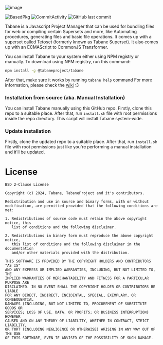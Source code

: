 ![image](https://github.com/tabaneproject/tabane/assets/157493292/16a30683-6d77-4e0d-b777-498c2186a6de)

![BasedPkg](https://img.shields.io/badge/Javascript-121216?style=flat-square&labelColor=121216&logo=javascript&logoColor=c0c0c0&color=c0c0c0&label=Powered%20by) ![CommitActivity](https://img.shields.io/github/commit-activity/w/tabaneproject/tabane?style=flat-square&labelColor=121216&logo=github&logoColor=a0a0a0&color=c0c0c0) ![GitHub last commit](https://img.shields.io/github/last-commit/tabaneproject/tabane?style=flat-square&labelColor=121216&logo=github&logoColor=a0a0a0&color=c0c0c0)<br>

Tabane is a Javascript Project Manager that can be used for bundling files for web or compiling certain Supersets and more, like Automating procedures, generating files and basic file operations. It comes up with a superset called Tetoset (formerly known as Tabane Superset). It also comes up with an ECMAScript to CommonJS Transformer.

You can install Tabane to your system either using NPM registry or manually. To download using NPM registry, run this command:
```sh
npm install -g @tabaneproject/tabane
```
After that, make sure it works by running `tabane help` command
For more information, please check the [wiki](https://github.com/tabaneproject/tabane/wiki) :3

### Installation from source (aka. Manual Installation)
You can install Tabane manually using this GitHub repo. Firstly, clone this repo to a suitable place. After that, run `install.sh` file with root permissions inside the repo directory. This script will install Tabane system-wide.
### Update installation
Firstly, clone the updated repo to a suitable place. After that, run `install.sh` file with root permissions just like you're performing a manual installation and it'll be updated.
# License
```
BSD 2-Clause License

Copyright (c) 2024, Tabane, TabaneProject and it's contributors.

Redistribution and use in source and binary forms, with or without
modification, are permitted provided that the following conditions are met:

1. Redistributions of source code must retain the above copyright notice, this
   list of conditions and the following disclaimer.

2. Redistributions in binary form must reproduce the above copyright notice,
   this list of conditions and the following disclaimer in the documentation
   and/or other materials provided with the distribution.

THIS SOFTWARE IS PROVIDED BY THE COPYRIGHT HOLDERS AND CONTRIBUTORS "AS IS"
AND ANY EXPRESS OR IMPLIED WARRANTIES, INCLUDING, BUT NOT LIMITED TO, THE
IMPLIED WARRANTIES OF MERCHANTABILITY AND FITNESS FOR A PARTICULAR PURPOSE ARE
DISCLAIMED. IN NO EVENT SHALL THE COPYRIGHT HOLDER OR CONTRIBUTORS BE LIABLE
FOR ANY DIRECT, INDIRECT, INCIDENTAL, SPECIAL, EXEMPLARY, OR CONSEQUENTIAL
DAMAGES (INCLUDING, BUT NOT LIMITED TO, PROCUREMENT OF SUBSTITUTE GOODS OR
SERVICES; LOSS OF USE, DATA, OR PROFITS; OR BUSINESS INTERRUPTION) HOWEVER
CAUSED AND ON ANY THEORY OF LIABILITY, WHETHER IN CONTRACT, STRICT LIABILITY,
OR TORT (INCLUDING NEGLIGENCE OR OTHERWISE) ARISING IN ANY WAY OUT OF THE USE
OF THIS SOFTWARE, EVEN IF ADVISED OF THE POSSIBILITY OF SUCH DAMAGE.
```